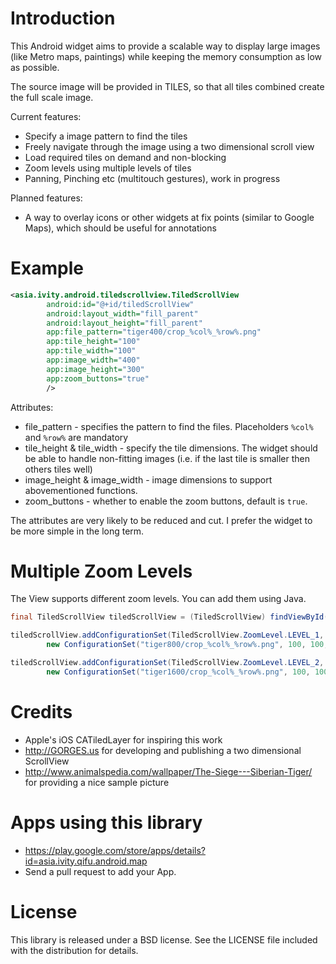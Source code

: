 Introduction
============

This Android widget aims to provide a scalable way to display large images (like Metro maps, paintings) while keeping the memory consumption as low as possible.

The source image will be provided in TILES, so that all tiles combined create the full scale image.

Current features:

* Specify a image pattern to find the tiles
* Freely navigate through the image using a two dimensional scroll view
* Load required tiles on demand and non-blocking
* Zoom levels using multiple levels of tiles
* Panning, Pinching etc (multitouch gestures), work in progress

Planned features:

* A way to overlay icons or other widgets at fix points (similar to Google Maps), which should be useful for annotations

Example
=======
``` xml
<asia.ivity.android.tiledscrollview.TiledScrollView
        android:id="@+id/tiledScrollView"
        android:layout_width="fill_parent"
        android:layout_height="fill_parent"
        app:file_pattern="tiger400/crop_%col%_%row%.png"
        app:tile_height="100"
        app:tile_width="100"
        app:image_width="400"
        app:image_height="300"
        app:zoom_buttons="true"
        />
```
Attributes:

* file_pattern - specifies the pattern to find the files. Placeholders `%col%` and `%row%` are mandatory
* tile_height & tile_width - specify the tile dimensions. The widget should be able to handle non-fitting images (i.e. if the last tile is smaller then others tiles well)
* image_height & image_width - image dimensions to support abovementioned functions.
* zoom_buttons - whether to enable the zoom buttons, default is `true`.

The attributes are very likely to be reduced and cut. I prefer the widget to be more simple in the long term.

Multiple Zoom Levels
====================

The View supports different zoom levels. You can add them using Java.

``` java
final TiledScrollView tiledScrollView = (TiledScrollView) findViewById(R.id.tiledScrollView);

tiledScrollView.addConfigurationSet(TiledScrollView.ZoomLevel.LEVEL_1,
        new ConfigurationSet("tiger800/crop_%col%_%row%.png", 100, 100, 800, 600));

tiledScrollView.addConfigurationSet(TiledScrollView.ZoomLevel.LEVEL_2,
        new ConfigurationSet("tiger1600/crop_%col%_%row%.png", 100, 100, 1600, 1200));
```

Credits
=======

* Apple's iOS CATiledLayer for inspiring this work
* http://GORGES.us for developing and publishing a two dimensional ScrollView
* http://www.animalspedia.com/wallpaper/The-Siege---Siberian-Tiger/ for providing a nice sample picture

Apps using this library
=======================

* https://play.google.com/store/apps/details?id=asia.ivity.qifu.android.map
* Send a pull request to add your App.

License
=======

This library is released under a BSD license. See the LICENSE file included with the distribution for details.